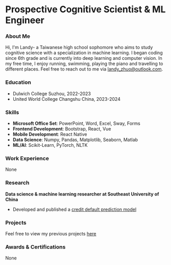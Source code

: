 # Prospective Cognitive Scientist & ML Engineer

### About Me
Hi, I'm Landy- a Taiwanese high school sophomore who aims to study cognitive science with a specialization in machine learning. I began coding since 6th grade and is currently into deep learning and computer vision. In my free time, I enjoy running, swimming, playing the piano and travelling to different places. Feel free to reach out to me via landy_zhuo@outlook.com. 

### Education
- Dulwich College Suzhou, 2022-2023
- United World College Changshu China, 2023-2024

### Skills
- **Microsoft Office Set**: PowerPoint, Word, Excel, Sway, Forms
- **Frontend Development**: Bootstrap, React, Vue
- **Mobile Development**: React Native
- **Data Science**: Numpy, Pandas, Matplotlib, Seaborn, Matlab
- **ML/AI**: Scikit-Learn, PyTorch, NLTK

### Work Experience
None

### Research
**Data science & machine learning researcher at Southeast University of China**
- Developed and published a <a href="https://www.researchgate.net/publication/373054614_Credit_Default_Prediction_Based_on_Blending_Learning_Model">credit default prediction model</a>

### Projects
Feel free to view my previous projects <a href="https://landy-zhuo.eu.org/Projects.html">here</a>

### Awards & Certifications
None
